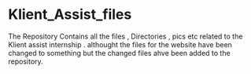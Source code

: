 # Klient_Assist_files
The Repository Contains all the files , Directories , pics etc related to the Klient assist internship .
althought the files for the website have been changed to something but the changed files ahve been added to the repository.
